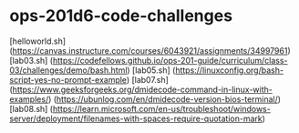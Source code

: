 # ops-201d6-code-challenges

[helloworld.sh] (https://canvas.instructure.com/courses/6043921/assignments/34997961)
[lab03.sh]      (https://codefellows.github.io/ops-201-guide/curriculum/class-03/challenges/demo/bash.html)
[lab05.sh]      (https://linuxconfig.org/bash-script-yes-no-prompt-example)
[lab07.sh]      (https://www.geeksforgeeks.org/dmidecode-command-in-linux-with-examples/)
                (https://ubunlog.com/en/dmidecode-version-bios-terminal/)
[lab08.sh]      (https://learn.microsoft.com/en-us/troubleshoot/windows-server/deployment/filenames-with-spaces-require-quotation-mark)        